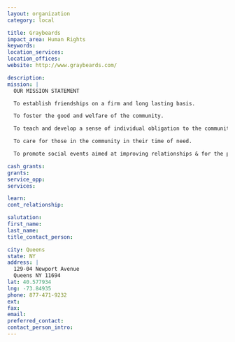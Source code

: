 ```yaml
---
layout: organization
category: local

title: Graybeards
impact_area: Human Rights
keywords: 
location_services: 
location_offices: 
website: http://www.graybeards.com/

description: 
mission: |
  OUR MISSION STATEMENT

  To establish friendships on a firm and long lasting basis.

  To foster the good and welfare of the community.

  To teach and develop a sense of individual obligation to the community.

  To care for those in the community in their time of need.

  To promote social events aimed at improving relationships & for the purpose of fundraising for community related causes

cash_grants: 
grants: 
service_opp: 
services: 

learn: 
cont_relationship: 

salutation: 
first_name: 
last_name: 
title_contact_person: 

city: Queens
state: NY
address: |
  129-04 Newport Avenue  
  Queens NY 11694
lat: 40.577934
lng: -73.84935
phone: 877-471-9232
ext: 
fax: 
email: 
preferred_contact: 
contact_person_intro: 
---
```

